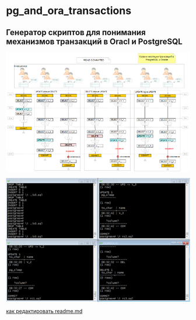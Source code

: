 # pg_and_ora_transactions
## Генератор скриптов для понимания механизмов транзакций в Oracl и PostgreSQL

![Схема в редакторе yEd](https://github.com/danmas/pg_and_ora_transactions/blob/master/screenshots/Image_1_small.png)


![Процесс выполнения скриптов](https://github.com/danmas/pg_and_ora_transactions/blob/master/screenshots/Image_2.png)


[как редактировать readme.md](http://webdesign.ru.net/article/pravila-oformleniya-fayla-readmemd-na-github.html)
